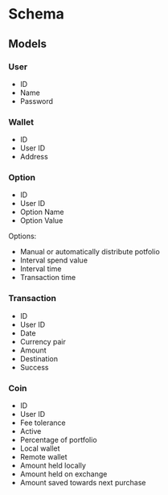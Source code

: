 # Schema

## Models

### User
* ID
* Name
* Password

### Wallet
* ID
* User ID
* Address

### Option
* ID
* User ID
* Option Name
* Option Value

Options:
* Manual or automatically distribute potfolio
* Interval spend value
* Interval time
* Transaction time

### Transaction
* ID
* User ID
* Date
* Currency pair
* Amount
* Destination
* Success

### Coin
* ID
* User ID
* Fee tolerance
* Active
* Percentage of portfolio
* Local wallet
* Remote wallet
* Amount held locally
* Amount held on exchange
* Amount saved towards next purchase
